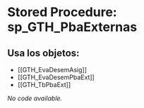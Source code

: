 # Stored Procedure: sp_GTH_PbaExternas

## Usa los objetos:
- [[GTH_EvaDesemAsig]]
- [[GTH_EvaDesemPbaExt]]
- [[GTH_TbPbaExt]]

*No code available.*
